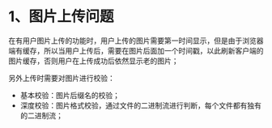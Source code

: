 
# 1、图片上传问题

在有用户图片上传的功能时，用户上传的图片需要第一时间显示，但是由于浏览器端有缓存，所以当用户上传后，需要在图片后面加一个时间戳，以此刷新客户端的图片缓存，否则用户在上传成功后依然显示老的图片；

另外上传时需要对图片进行校验：
- 基本校验：图片后缀名的校验；
- 深度校验：图片格式校验，通过文件的二进制流进行判断，每个文件都有独有的二进制流；